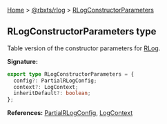 [Home](./index.md) &gt; [@rbxts/rlog](./rlog.md) &gt; [RLogConstructorParameters](./rlog.rlogconstructorparameters.md)

## RLogConstructorParameters type

Table version of the constructor parameters for [RLog](./rlog.rlog.md)<!-- -->.

**Signature:**

```typescript
export type RLogConstructorParameters = {
  config?: PartialRLogConfig;
  context?: LogContext;
  inheritDefault?: boolean;
};
```

**References:** [PartialRLogConfig](./rlog.partialrlogconfig.md)<!-- -->, [LogContext](./rlog.logcontext.md)
